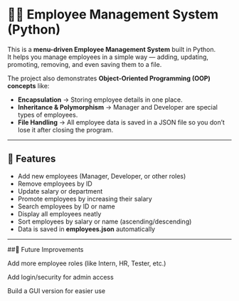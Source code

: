 # 🧑‍💼 Employee Management System (Python)

This is a **menu-driven Employee Management System** built in Python.  
It helps you manage employees in a simple way — adding, updating, promoting, removing, and even saving them to a file.  

The project also demonstrates **Object-Oriented Programming (OOP) concepts** like:
- **Encapsulation** → Storing employee details in one place.  
- **Inheritance & Polymorphism** → Manager and Developer are special types of employees.  
- **File Handling** → All employee data is saved in a JSON file so you don’t lose it after closing the program.  

---

## 🚀 Features
- Add new employees (Manager, Developer, or other roles)  
- Remove employees by ID  
- Update salary or department  
- Promote employees by increasing their salary  
- Search employees by ID or name  
- Display all employees neatly  
- Sort employees by salary or name (ascending/descending)  
- Data is saved in **employees.json** automatically  

---

##📌 Future Improvements

Add more employee roles (like Intern, HR, Tester, etc.)

Add login/security for admin access

Build a GUI version for easier use
